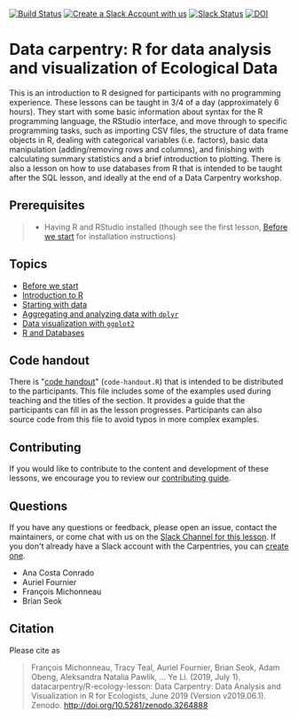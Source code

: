 [![Build Status](https://travis-ci.org/datacarpentry/R-ecology-lesson.svg?branch=master)](https://travis-ci.org/datacarpentry/R-ecology-lesson)
[![Create a Slack Account with us](https://img.shields.io/badge/Create_Slack_Account-The_Carpentries-071159.svg)](https://swc-slack-invite.herokuapp.com/)
[![Slack Status](https://img.shields.io/badge/Slack_Channel-DC_Ecology_R-E01563.svg)](https://swcarpentry.slack.com/messages/C9X9EC405)
[![DOI](https://zenodo.org/badge/DOI/10.5281/zenodo.3264888.svg)](https://doi.org/10.5281/zenodo.3264888)


# Data carpentry: R for data analysis and visualization of Ecological Data

This is an introduction to R designed for participants with no programming
experience. These lessons can be taught in 3/4 of a day (approximately 6 hours). They start
with some basic information about syntax for the R programming language, the
RStudio interface, and move through to specific programming tasks, such as
importing CSV files, the structure of data frame objects in R, dealing with
categorical variables (i.e. factors), basic data manipulation (adding/removing
rows and columns), and finishing with calculating summary statistics and a brief
introduction to plotting. There is also a lesson on how to use databases from R that is intended to be taught after the SQL lesson, and ideally at the end of a Data Carpentry workshop.

## Prerequisites

> * Having R and RStudio installed (though see the first
> lesson, [Before we start](http://datacarpentry.org/R-ecology-lesson/00-before-we-start.html) for installation
> instructions)

## Topics

* [Before we start](http://datacarpentry.org/R-ecology-lesson/00-before-we-start.html)
* [Introduction to R](http://datacarpentry.org/R-ecology-lesson/01-intro-to-r.html)
* [Starting with data](http://datacarpentry.org/R-ecology-lesson/02-starting-with-data.html)
* [Aggregating and analyzing data with `dplyr`](http://datacarpentry.org/R-ecology-lesson/03-dplyr.html)
* [Data visualization with `ggplot2`](http://datacarpentry.org/R-ecology-lesson/04-visualization-ggplot2.html)
* [R and Databases](http://datacarpentry.org/R-ecology-lesson/05-r-and-databases.html)

## Code handout

There is "[code handout](code-handout.R)" (`code-handout.R`) that is intended to
be distributed to the participants. This file includes some of the examples used
during teaching and the titles of the section. It provides a guide that the
participants can fill in as the lesson progresses. Participants can also source
code from this file to avoid typos in more complex examples.

## Contributing

If you would like to contribute to the content and development of these lessons,
we encourage you to review our [contributing guide](CONTRIBUTING.Rmd).

## Questions

If you have any questions or feedback, please open an issue, contact the
maintainers, or come chat with us on the [Slack Channel for this lesson](https://swcarpentry.slack.com/messages/C9X9EC405). If you don't already have a Slack account with the Carpentries, you can [create one](https://swc-slack-invite.herokuapp.com/).

* Ana Costa Conrado
* Auriel Fournier
* François Michonneau
* Brian Seok

## Citation

Please cite as
> François Michonneau, Tracy Teal, Auriel Fournier, Brian Seok, Adam Obeng, Aleksandra Natalia Pawlik, … Ye Li. (2019, July 1). datacarpentry/R-ecology-lesson: Data Carpentry: Data Analysis and Visualization in R for Ecologists, June 2019 (Version v2019.06.1). Zenodo. http://doi.org/10.5281/zenodo.3264888

